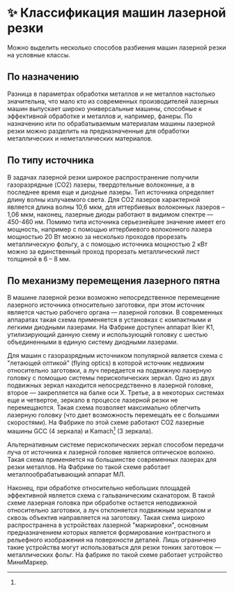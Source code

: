 # ✨ Классификация машин лазерной резки

Можно выделить несколько способов разбиения машин лазерной резки на условные классы.

## По назначению

Разница в параметрах обработки металлов и не металлов настолько значительна, что мало кто из современных производителей лазерных машин выпускает широко универсальные машины, способные к эффективной обработке и металлов и, например, фанеры.   По назначению или по обрабатываемым материалам машины лазерной резки можно разделить на предназначенные для обработки металлических и неметаллических материалов.&#x20;

## По типу источника

В задачах лазерной резки широкое распространение получили газоразрядные (CO2) лазеры, твердотельные волоконные, а в последнее время еще и диодные лазеры. Тип источника определяет длину волны излучаемого света. Для CO2 лазеров характерной является длина волны 10,6 мкм, для иттербиевых волоконных лазеров – 1,06 мкм, наконец, лазерные диоды работают в видимом спектре — 450-460 нм. Помимо типа источника серьезнейшее значение имеет его мощность, например с помощью иттербиевого волоконного лазера мощностью 20 Вт можно за несколько проходов прорезать металлическую фольгу, а с помощью источника мощностью 2 кВт можно за единственный  проход прорезать металлический лист толщиной в 6 – 8 мм.

## По механизму перемещения лазерного пятна&#x20;

В машине лазерной резки возможно непосредственное перемещение лазерного источника относительно заготовки, при этом источник является частью рабочего органа — лазерной головки. В современных аппаратах такая схема применяется в установках с компактными и легкими диодными лазерами. На Фабрике доступен аппарат Ikier K1, утилизирующий данную схему и использующий головку с шестью объединенными в единую систему диодными лазерами.

Для машин с газоразрядным источником популярной является схема с "летающей оптикой" (flying optics) в которой источник недвижим относительно заготовки, а луч передается на подвижную лазерную головку с помощью системы перископических зеркал. Одно из двух подвижных зеркал находится непосредственно в лазерной головке, второе — закрепляется на балке оси X. Третье, а в некоторых системах еще и четвертое, зеркало в процессе лазерной резки не перемещаются. Такая схема позволяет максимально облегчить лазерную головку (что дает возможность перемещать ее с большими скоростями). На Фабрике по этой схеме работают CO2 лазерные машины GCC (4 зеркала) и Kamach[^1] (3 зеркала).&#x20;

Альтернативным системе перископических зеркал способом передачи луча от источника к лазерной головке является оптическое волокно. Такая схема применяется на большинстве современных лазерах для резки металлов. На Фабрике по такой схеме работает металлообрабатывающий аппарат МЛ.

Наконец, при обработке относительно небольших площадей эффективной является схема с гальваническим сканатором. В такой схеме лазерная головка при обработке остается неподвижной относительно заготовки, а луч отклоняется подвижным зеркалом и сквозь объектив направляется на заготовку. Такая схема широко распространена в устройствах лазерной "маркировки", основным предназначением которых является формирование контрастного и рельефного изображения на поверхности деталей. Лишь ограничено такие устройства могут использоваться для резки тонких заготовок — металлических фольг. На фабрике по такой схеме работает устройство МиниМаркер.

[^1]: 
